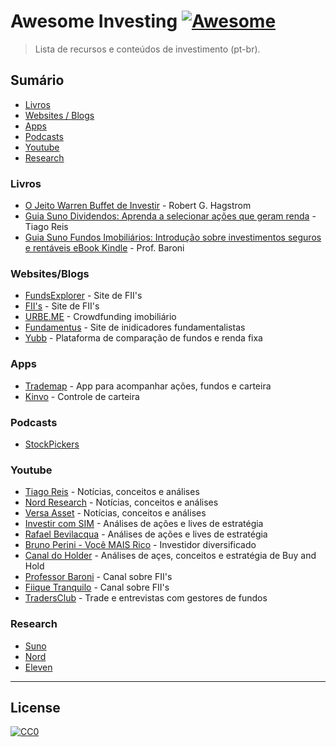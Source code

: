 ﻿# Awesome Investing  [![Awesome](https://cdn.rawgit.com/sindresorhus/awesome/d7305f38d29fed78fa85652e3a63e154dd8e8829/media/badge.svg)](https://github.com/sindresorhus/awesome)


> Lista de recursos e conteúdos de investimento (pt-br).

## Sumário

* [Livros](#livros)
* [Websites / Blogs](#websitesblogs)
* [Apps](#apps)
* [Podcasts](#podcasts)
* [Youtube](#youtube)
* [Research](#research)

### Livros

* [O Jeito Warren Buffet de Investir](https://www.amazon.com.br/JEITO-WARREN-BUFFETT-INVESTIR-ebook/dp/B07S7DVYM9?tag=goog0ef-20&smid=A18CNA8NWQSYHH) - Robert G. Hagstrom
* [Guia Suno Dividendos: Aprenda a selecionar ações que geram renda](https://www.amazon.com.br/Guia-Suno-Dividendos-Aprenda-selecionar-ebook/dp/B0784QT4T2/ref=sr_1_1?__mk_pt_BR=%C3%85M%C3%85%C5%BD%C3%95%C3%91&crid=2T4Z6Y77BRL6R&keywords=suno+dividendos&qid=1568429363&sprefix=suno%2Caps%2C380&sr=8-1) - Tiago Reis
* [Guia Suno Fundos Imobiliários: Introdução sobre investimentos seguros e rentáveis eBook Kindle](https://www.amazon.com.br/Guia-Suno-Fundos-Imobili%C3%A1rios-investimentos-ebook/dp/B07HLPLM4V/ref=sr_1_3?__mk_pt_BR=%C3%85M%C3%85%C5%BD%C3%95%C3%91&crid=2T4Z6Y77BRL6R&keywords=suno+dividendos&qid=1568429384&sprefix=suno%2Caps%2C380&sr=8-3) - Prof. Baroni

### Websites/Blogs

* [FundsExplorer](https://www.fundsexplorer.com.br/) - Site de FII's
* [FII's](https://fiis.com.br/) - Site de FII's
* [URBE.ME](https://urbe.me/) - Crowdfunding imobiliário
* [Fundamentus](https://www.fundamentus.com.br/) - Site de inidicadores fundamentalistas
* [Yubb](https://yubb.com.br/) - Plataforma de comparação de fundos e renda fixa

### Apps

* [Trademap](https://trademap.com.br/) - App para acompanhar ações, fundos e carteira
* [Kinvo](https://www.kinvo.com.br/) - Controle de carteira

### Podcasts

* [StockPickers](https://open.spotify.com/show/0OKark671tCbUyszCSs5Ff) 

### Youtube

* [Tiago Reis](https://www.youtube.com/channel/UCwONybZQdULFV_ts2911Rqg) - Notícias, conceitos e análises
* [Nord Research](https://www.youtube.com/channel/UCsU0E4F3RxVOSjWlIMieReA) - Notícias, conceitos e análises
* [Versa Asset](https://www.youtube.com/channel/UCYxfoTgdjMb31_djJ99FNmQ) - Notícias, conceitos e análises
* [Investir com SIM](https://www.youtube.com/channel/UCZdSQqa66odWhXZPyi5JaBw) - Análises de ações e lives de estratégia
* [Rafael Bevilacqua](https://www.youtube.com/channel/UC6cOEX6uD4IDklb5Cr3jfqQ) - Análises de ações e lives de estratégia
* [Bruno Perini - Você MAIS Rico](https://www.youtube.com/channel/UCCE-jo1GvBJqyj1b287h7jA) - Investidor diversificado
* [Canal do Holder](https://www.youtube.com/channel/UCJIcpGAVfGIVgHSQ6oCcrXg) - Análises de açes, conceitos e estratégia de Buy and Hold
* [Professor Baroni](https://www.youtube.com/channel/UCSXdP8V4jRaw-8YMTpa6glw) - Canal sobre FII's 
* [Fiique Tranquilo](https://www.youtube.com/channel/UCz7FCWRyvxqNrsH3fclHCpA) - Canal sobre FII's 
* [TradersClub](https://www.youtube.com/channel/UCWwZ0vM0qnr3vPHh2lgqH_w) - Trade e entrevistas com gestores de fundos

### Research

* [Suno](https://www.sunoresearch.com.br/) 
* [Nord](https://www.nordresearch.com.br/) 
* [Eleven](https://elevenfinancial.com/) 

-----

## License

[![CC0](http://mirrors.creativecommons.org/presskit/buttons/88x31/svg/cc-zero.svg)](https://creativecommons.org/publicdomain/zero/1.0/)

